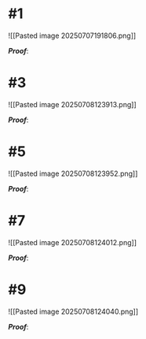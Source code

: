 # #1
![[Pasted image 20250707191806.png]]

***Proof***: 

# #3
![[Pasted image 20250708123913.png]]

***Proof***: 

# #5
![[Pasted image 20250708123952.png]]

***Proof***: 

# #7
![[Pasted image 20250708124012.png]]

***Proof***: 

# #9

![[Pasted image 20250708124040.png]]

***Proof***: 